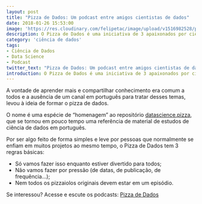 ```yaml
---
layout: post
title: "Pizza de Dados: Um podcast entre amigos cientistas de dados"
date: 2018-01-26 15:53:00
image: 'https://res.cloudinary.com/felipetac/image/upload/v1516982528/pizza-de-dados_msj6sf.png'
description: O Pizza de Dados é uma iniciativa de 3 apaixonados por ciência de dados que viviam discutindo assuntos, links e conselhos de carreira
category: 'ciência de dados'
tags:
- Ciência de Dados
- Data Science
- Podcast
twitter_text: "Pizza de Dados: Um podcast entre amigos cientistas de dados"
introduction: O Pizza de Dados é uma iniciativa de 3 apaixonados por ciência de dados que viviam discutindo assuntos, links e conselhos de carreira. Conheça!
---
```

A vontade de aprender mais e compartilhar conhecimento era comum a todos e a ausência de um canal em português para tratar desses temas, levou à ideia de formar o pizza de dados.

O nome é uma espécie de “homenagem” ao repositório [datascience.pizza](https://github.com/leportella/datascience-pizza), que se tornou em pouco tempo uma referência de material de estudos de ciência de dados em português.

Por ser algo feito de forma simples e leve por pessoas que normalmente se enfiam em muitos projetos ao mesmo tempo, o Pizza de Dados tem 3 regras básicas:

- Só vamos fazer isso enquanto estiver divertido para todos;
- Não vamos fazer por pressão (de datas, de publicação, de frequência…);
- Nem todos os pizzaiolos originais devem estar em um episódio.

Se interessou? Acesse e escute os podcasts: [Pizza de Dados](http://podcast.datascience.pizza/)